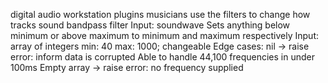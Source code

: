 digital audio workstation plugins
musicians use the filters to change how tracks sound
bandpass filter
Input: soundwave
Sets anything below minimum or above maximum to minimum and maximum respectively
Input: array of integers
min: 40 max: 1000; changeable
Edge cases: nil -> raise error: inform data is corrupted
Able to handle 44,100 frequencies in under 100ms
Empty array -> raise error: no frequency supplied
